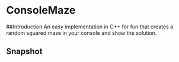 # ConsoleMaze
##Introduction
An easy implementation in C++ for fun that creates a random squared maze in your console and show the solution.
## Snapshot
